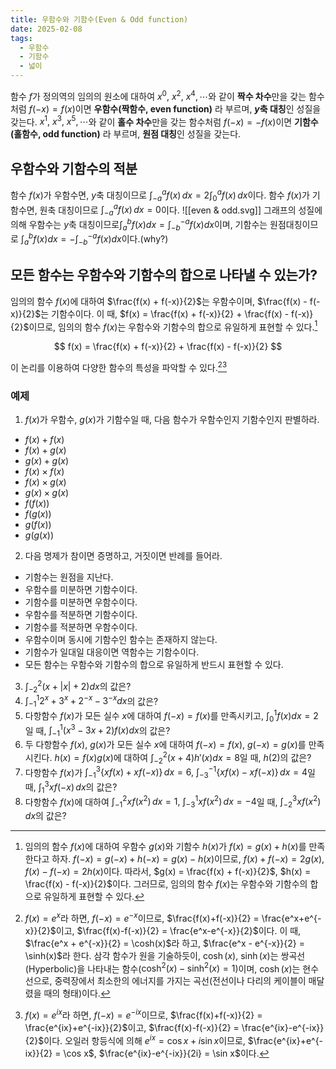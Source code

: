 ```yaml
---
title: 우함수와 기함수(Even & Odd function)
date: 2025-02-08
tags:
  - 우함수
  - 기함수
  - 넓이
---
```

함수 $f$가 정의역의 임의의 원소에 대하여
$x^0, ~x^2, ~x^4, \cdots$와 같이 **짝수 차수**만을 갖는 함수처럼 $f(-x)=f(x)$이면 **우함수(짝함수, even function)** 라 부르며, **$y$축 대칭**인 성질을 갖는다.
$x^1, ~x^3, ~x^5, \cdots$와 같이 **홀수 차수**만을 갖는 함수처럼 $f(-x)=-f(x)$이면 **기함수(홀함수, odd function)** 라 부르며, **원점 대칭**인 성질을 갖는다.
## 우함수와 기함수의 적분
함수 $f(x)$가 우함수면, $y$축 대칭이므로 $\int_{-a}^{a} f(x) \, dx = 2 \int_{0}^{a} f(x) \, dx$이다.
함수 $f(x)$가 기함수면, 원축 대칭이므로 $\int_{-a}^{a} f(x) \, dx = 0$이다.
![[even & odd.svg]]
그래프의 성질에 의해 우함수는 $y$축 대칭이므로$\int _{a} ^{b} {f(x)dx= \int _{-b} ^{-a} {f(x)dx}}$이며, 기함수는 원점대칭이므로 $\int _{a} ^{b} {f(x)dx= -\int _{-b} ^{-a} {f(x)dx}}$이다.(why?)

## 모든 함수는 우함수와 기함수의 합으로 나타낼 수 있는가?
임의의 함수 $f(x)$에 대하여 $\frac{f(x) + f(-x)}{2}$는 우함수이며, $\frac{f(x) - f(-x)}{2}$는 기함수이다. 이 때, $f(x) = \frac{f(x) + f(-x)}{2} + \frac{f(x) - f(-x)}{2}$이므로, 임의의 함수 $f(x)$는 우함수와 기함수의 합으로 유일하게 표현할 수 있다.[^1]

$$
f(x) = \frac{f(x) + f(-x)}{2} + \frac{f(x) - f(-x)}{2}
$$

이 논리를 이용하여 다양한 함수의 특성을 파악할 수 있다.[^2][^3]

### 예제
1. $f(x)$가 우함수, $g(x)$가 기함수일 때, 다음 함수가 우함수인지 기함수인지 판별하라.
- $f(x) +f(x)$
- $f(x)+g(x)$
- $g(x)+g(x)$
- $f(x) \times f(x)$
- $f(x) \times g(x)$
- $g(x) \times g(x)$
- $f(f(x))$
- $f(g(x))$
- $g(f(x))$
- $g(g(x))$

2. 다음 명제가 참이면 증명하고, 거짓이면 반례를 들어라.
- 기함수는 원점을 지난다.
- 우함수를 미분하면 기함수이다.
- 기함수를 미분하면 우함수이다.
- 우함수를 적분하면 기함수이다.
- 기함수를 적분하면 우함수이다.
- 우함수이며 동시에 기함수인 함수는 존재하지 않는다.
- 기함수가 일대일 대응이면 역함수는 기함수이다.
- 모든 함수는 우함수와 기함수의 합으로 유일하게 반드시 표현할 수 있다.

3. $\int_{-2}^{2}(x+|x|+2)dx$의 값은?
4. $\int_{-1}^{1} 2^x+3^x+2^{-x}-3^{-x}dx$의 값은?
5. 다항함수 $f(x)$가 모든 실수 $x$에 대하여 $f(-x)=f(x)$를 만족시키고, $\int_{0}^{1}f(x) dx=2$일 때, $\int_{-1}^{1} (x^3-3x+2)f(x) dx$의 값은?
6. 두 다항함수 $f(x), ~g(x)$가 모든 실수 $x$에 대하여 $f(-x)=f(x), ~g(-x)=g(x)$를 만족시킨다. $h(x)=f(x)g(x)$에 대하여 $\int_{-2}^{2}(x+4)h'(x)dx=8$일 때, $h(2)$의 값은?
7. 다항함수 $f(x)$가 $\int_{-1}^{3} \left\{ x f(x) + x f(-x) \right\} \, dx = 6, ~\int_{-3}^{-1} \left\{ x f(x) - x f(-x) \right\} \, dx = 4$일 때, $\int_{1}^{3} x f(-x) \, dx$의 값은?
8. 다항함수 $f(x)$에 대하여 $\int_{-1}^{2} x f\left(x^2\right) \, dx = 1,~\int_{-3}^{1} x f\left(x^2\right) \, dx = -4$일 때, $\int_{-2}^{3} x f\left(x^2\right) \, dx$의 값은?

[^1]: 임의의 함수 $f(x)$에 대하여 우함수 $g(x)$와 기함수 $h(x)$가 $f(x) = g(x) + h(x)$를 만족한다고 하자. $f(-x) = g(-x) + h(-x) = g(x) - h(x)$이므로, $f(x)+f(-x) = 2g(x)$, $f(x)-f(-x) = 2h(x)$이다. 따라서, $g(x) = \frac{f(x) + f(-x)}{2}$, $h(x) = \frac{f(x) - f(-x)}{2}$이다. 그러므로, 임의의 함수 $f(x)$는 우함수와 기함수의 합으로 유일하게 표현할 수 있다.
[^2]: $f(x)=e^x$라 하면, $f(-x)=e^{-x}$이므로, $\frac{f(x)+f(-x)}{2} = \frac{e^x+e^{-x}}{2}$이고, $\frac{f(x)-f(-x)}{2} = \frac{e^x-e^{-x}}{2}$이다. 이 때, $\frac{e^x + e^{-x}}{2} = \cosh(x)$라 하고, $\frac{e^x - e^{-x}}{2} = \sinh(x)$라 한다. 삼각 함수가 원을 기술하듯이, $\cosh(x)$, $\sinh(x)$는 쌍곡선(Hyperbolic)을 나타내는 함수($\cosh^2(x) - \sinh^2(x) = 1$)이며, $\cosh(x)$는 현수선으로, 중력장에서 최소한의 에너지를 가지는 곡선(전선이나 다리의 케이블이 매달렸을 때의 형태)이다.
[^3]: $f(x)=e^{ix}$라 하면, $f(-x)=e^{-ix}$이므로, $\frac{f(x)+f(-x)}{2} = \frac{e^{ix}+e^{-ix}}{2}$이고, $\frac{f(x)-f(-x)}{2} = \frac{e^{ix}-e^{-ix}}{2}$이다. 오일러 항등식에 의해 $e^{ix} = \cos x + i \sin x$이므로, $\frac{e^{ix}+e^{-ix}}{2} = \cos x$, $\frac{e^{ix}-e^{-ix}}{2i} = \sin x$이다.